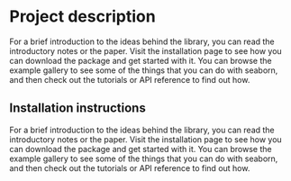 # Project description
For a brief introduction to the ideas behind the library, you can read the introductory notes or the paper. Visit the installation page to see how you can download the package and get started with it. You can browse the example gallery to see some of the things that you can do with seaborn, and then check out the tutorials or API reference to find out how.

## Installation instructions
For a brief introduction to the ideas behind the library, you can read the introductory notes or the paper. Visit the installation page to see how you can download the package and get started with it. You can browse the example gallery to see some of the things that you can do with seaborn, and then check out the tutorials or API reference to find out how.
